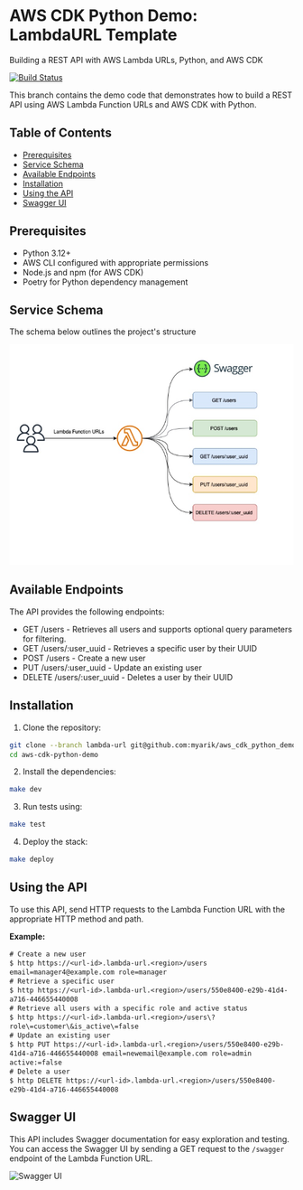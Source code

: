 # AWS CDK Python Demo: LambdaURL Template

Building a REST API with AWS Lambda URLs, Python, and AWS CDK

[![Build Status](https://img.shields.io/badge/build-passing-brightgreen)](https://github.com/myarik/aws-cdk-python-demo)

This branch contains the demo code that demonstrates how to build a REST API using AWS Lambda Function URLs and AWS CDK
with Python.

## Table of Contents

- [Prerequisites](#prerequisites)
- [Service Schema](#service-schema)
- [Available Endpoints](#available-endpoints)
- [Installation](#installation)
- [Using the API](#using-the-api)
- [Swagger UI](#swagger-ui)

## Prerequisites

- Python 3.12+
- AWS CLI configured with appropriate permissions
- Node.js and npm (for AWS CDK)
- Poetry for Python dependency management

## Service Schema

The schema below outlines the project's structure

![Service Schema](./assets/aws_lambda_url.jpg)

## Available Endpoints

The API provides the following endpoints:

- GET /users - Retrieves all users and supports optional query parameters for filtering.
- GET /users/:user_uuid - Retrieves a specific user by their UUID
- POST /users - Create a new user
- PUT /users/:user_uuid - Update an existing user
- DELETE /users/:user_uuid - Deletes a user by their UUID

## Installation

1. Clone the repository:

```bash
git clone --branch lambda-url git@github.com:myarik/aws_cdk_python_demo.git
cd aws-cdk-python-demo
```

2. Install the dependencies:

```bash
make dev
```

3. Run tests using:

```bash
make test
```

4. Deploy the stack:

```bash
make deploy
```

## Using the API

To use this API, send HTTP requests to the Lambda Function URL with the appropriate HTTP method and path.

**Example:**

```shell
# Create a new user
$ http https://<url-id>.lambda-url.<region>/users email=manager4@example.com role=manager
# Retrieve a specific user
$ http https://<url-id>.lambda-url.<region>/users/550e8400-e29b-41d4-a716-446655440008
# Retrieve all users with a specific role and active status
$ http https://<url-id>.lambda-url.<region>/users\?role\=customer\&is_active\=false
# Update an existing user
$ http PUT https://<url-id>.lambda-url.<region>/users/550e8400-e29b-41d4-a716-446655440008 email=newemail@example.com role=admin active:=false
# Delete a user
$ http DELETE https://<url-id>.lambda-url.<region>/users/550e8400-e29b-41d4-a716-446655440008
````

## Swagger UI

This API includes Swagger documentation for easy exploration and testing. You can access the Swagger UI by sending a GET
request to the `/swagger` endpoint of the Lambda Function URL.

![Swagger UI](./assets/swagger_ui.jpg)
